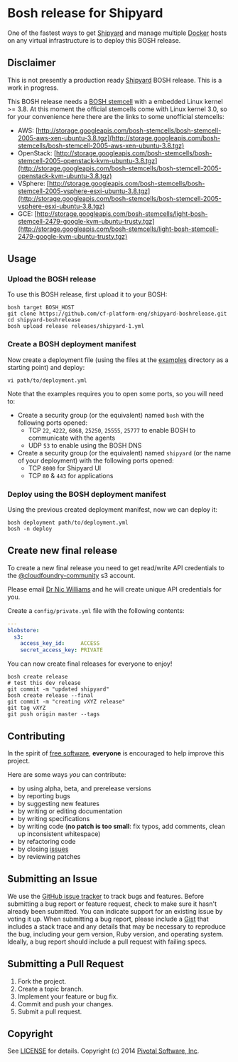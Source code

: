 # Bosh release for Shipyard

One of the fastest ways to get [Shipyard](http://shipyard-project.com/) and manage multiple [Docker](https://www.docker.io/) hosts on any virtual infrastructure is to deploy this BOSH release.

## Disclaimer

This is not presently a production ready [Shipyard](http://shipyard-project.com/) BOSH release. This is a work in progress.

This BOSH release needs a [BOSH stemcell](http://bosh_artifacts.cfapps.io/file_collections?type=stemcells) with a embedded Linux kernel >= 3.8. At this moment the official stemcells come with Linux kernel 3.0, so for your convenience here there are the links to some unofficial stemcells:

* AWS: [http://storage.googleapis.com/bosh-stemcells/bosh-stemcell-2005-aws-xen-ubuntu-3.8.tgz](http://storage.googleapis.com/bosh-stemcells/bosh-stemcell-2005-aws-xen-ubuntu-3.8.tgz)
* OpenStack: [http://storage.googleapis.com/bosh-stemcells/bosh-stemcell-2005-openstack-kvm-ubuntu-3.8.tgz](http://storage.googleapis.com/bosh-stemcells/bosh-stemcell-2005-openstack-kvm-ubuntu-3.8.tgz)
* VSphere: [http://storage.googleapis.com/bosh-stemcells/bosh-stemcell-2005-vsphere-esxi-ubuntu-3.8.tgz](http://storage.googleapis.com/bosh-stemcells/bosh-stemcell-2005-vsphere-esxi-ubuntu-3.8.tgz)
* GCE: [http://storage.googleapis.com/bosh-stemcells/light-bosh-stemcell-2479-google-kvm-ubuntu-trusty.tgz](http://storage.googleapis.com/bosh-stemcells/light-bosh-stemcell-2479-google-kvm-ubuntu-trusty.tgz)

## Usage

### Upload the BOSH release

To use this BOSH release, first upload it to your BOSH:

```
bosh target BOSH_HOST
git clone https://github.com/cf-platform-eng/shipyard-boshrelease.git
cd shipyard-boshrelease
bosh upload release releases/shipyard-1.yml
```

### Create a BOSH deployment manifest

Now create a deployment file (using the files at the [examples](https://github.com/cf-platform-eng/shipyard-boshrelease/tree/master/examples) directory as a starting point) and deploy:

```
vi path/to/deployment.yml
```

Note that the examples requires you to open some ports, so you will need to:

* Create a security group (or the equivalent) named `bosh` with the following ports opened:
    - TCP `22`, `4222`, `6868`, `25250`, `25555`, `25777` to enable BOSH to communicate with the agents
    - UDP `53` to enable using the BOSH DNS
* Create a security group (or the equivalent) named `shipyard` (or the name of your deployment) with the following ports opened:
    - TCP `8000` for Shipyard UI
    - TCP `80` & `443` for applications

### Deploy using the BOSH deployment manifest

Using the previous created deployment manifest, now we can deploy it:

```
bosh deployment path/to/deployment.yml
bosh -n deploy
```

## Create new final release

To create a new final release you need to get read/write API credentials to the [@cloudfoundry-community](https://github.com/cloudfoundry-community) s3 account.

Please email [Dr Nic Williams](mailto:&#x64;&#x72;&#x6E;&#x69;&#x63;&#x77;&#x69;&#x6C;&#x6C;&#x69;&#x61;&#x6D;&#x73;&#x40;&#x67;&#x6D;&#x61;&#x69;&#x6C;&#x2E;&#x63;&#x6F;&#x6D;) and he will create unique API credentials for you.

Create a `config/private.yml` file with the following contents:

``` yaml
---
blobstore:
  s3:
    access_key_id:     ACCESS
    secret_access_key: PRIVATE
```

You can now create final releases for everyone to enjoy!

```
bosh create release
# test this dev release
git commit -m "updated shipyard"
bosh create release --final
git commit -m "creating vXYZ release"
git tag vXYZ
git push origin master --tags
```

## Contributing

In the spirit of [free software](http://www.fsf.org/licensing/essays/free-sw.html), **everyone** is encouraged to help improve this project.

Here are some ways *you* can contribute:

* by using alpha, beta, and prerelease versions
* by reporting bugs
* by suggesting new features
* by writing or editing documentation
* by writing specifications
* by writing code (**no patch is too small**: fix typos, add comments, clean up inconsistent whitespace)
* by refactoring code
* by closing [issues](https://github.com/cf-platform-eng/shipyard-boshrelease/issues)
* by reviewing patches


Submitting an Issue
-------------------
We use the [GitHub issue tracker](https://github.com/cf-platform-eng/shipyard-boshrelease/issues) to track bugs and features.
Before submitting a bug report or feature request, check to make sure it hasn't already been submitted. You can indicate
support for an existing issue by voting it up. When submitting a bug report, please include a
[Gist](http://gist.github.com/) that includes a stack trace and any details that may be necessary to reproduce the bug,
including your gem version, Ruby version, and operating system. Ideally, a bug report should include a pull request with
 failing specs.


Submitting a Pull Request
-------------------------
1. Fork the project.
2. Create a topic branch.
3. Implement your feature or bug fix.
4. Commit and push your changes.
5. Submit a pull request.

Copyright
---------

See [LICENSE](https://github.com/cf-platform-eng/shipyard-boshrelease/blob/master/LICENSE) for details.
Copyright (c) 2014 [Pivotal Software, Inc](http://www.gopivotal.com/).
